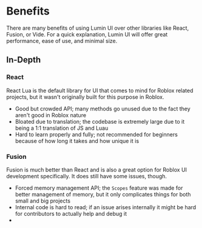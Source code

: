 # Benefits

There are many benefits of using Lumin UI over other libraries like React, Fusion, or Vide. For a quick explanation, Lumin UI will offer great performance, ease of use, and minimal size.

## In-Depth

### React

React Lua is the default library for UI that comes to mind for Roblox related projects, but it wasn't originally built for this purpose in Roblox.

- Good but crowded API; many methods go unused due to the fact they aren't good in Roblox nature
- Bloated due to translation; the codebase is extremely large due to it being a 1:1 translation of JS and Luau
- Hard to learn properly and fully; not recommended for beginners because of how long it takes and how unique it is

### Fusion

Fusion is much better than React and is also a great option for Roblox UI development specifically. It does still have some issues, though.

- Forced memory management API; the `Scopes` feature was made for better management of memory, but it only complicates things for both small and big projects
- Internal code is hard to read; if an issue arises internally it might be hard for contributors to actually help and debug it
- 

